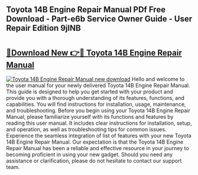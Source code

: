 ## Toyota 14B Engine Repair Manual PDf Free Download - Part-e6b Service Owner Guide - User Repair Edition 9jlNB

# <h2><a href="http://bc77230.oget.top/?id=Toyota+14B+Engine+Repair+Manual">🔗Download New 👉🔴 Toyota 14B Engine Repair Manual</a></h2>

[![Toyota 14B Engine Repair Manual new download](https://i.imgur.com/5g1atiW.png)](http://bc77230.oget.top/?id=Toyota+14B+Engine+Repair+Manual)
Hello and welcome to the user manual for your newly delivered Toyota 14B Engine Repair Manual. This guide is designed to help you get started with your product and provide you with a thorough understanding of its features, functions, and capabilities. You will find instructions for installation, usage, maintenance, and troubleshooting. Before you begin using your Toyota 14B Engine Repair Manual, please familiarize yourself with its functions and features by reading this user manual. It includes clear instructions for installation, setup, and operation, as well as troubleshooting tips for common issues. Experience the seamless integration of list of features with your new Toyota 14B Engine Repair Manual. Our expectation is that the Toyota 14B Engine Repair Manual has been a reliable and effective resource in your journey to becoming proficient in using your new gadget. Should you need any assistance or clarification, please do not hesitate to contact our support team.
